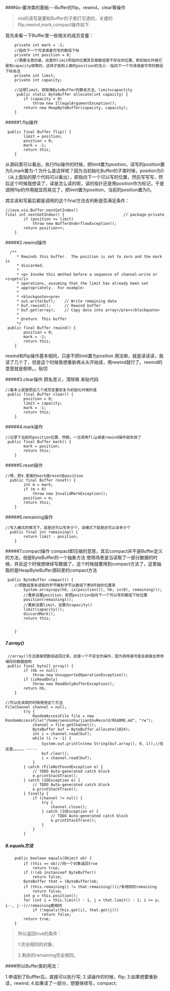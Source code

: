 ###Nio 缓冲类的基础---Buffer的flip，rewind，clear等操作

> nio的读写是要和Buffer的子类打交道的，关键的flip,rewind,mark,compact操作如下

首先来看一下Buffer里一些相关的成员变量：
```
    private int mark = -1;
    //指向下一个可读或者可写的数组下标
    private int position = 0;
    //需要注意的是，这里的limit所指的位置其实是数组里不存在的位置，即初始化时候它是和capacity相等的，这样才能和上面的position的含义--指向下一个可读或者可写的数组下标自洽
    private int limit;
    private int capacity;
    
    //证明limit，获取堆ByteBuffer的静态方法，limit=capactity
     public static ByteBuffer allocate(int capacity) {
        if (capacity < 0)
            throw new IllegalArgumentException();
        return new HeapByteBuffer(capacity, capacity);
    }
```


#####1.flip操作
```
 public final Buffer flip() {
        limit = position;
        position = 0;
        mark = -1;
        return this;
    }
```
从源码里可以看出，执行flip操作的时候，把limit置为position，读写的position置为0,mark置为-1
为什么是这样呢？因为当初始化Buffer的子类时候，position为0（从上面贴的那个代码可以看出），即指向下一个可以写的位置，然后写写写，然后这个时候我想读了，读是怎么读的呢，读的指针还是用position作为标记，于是调用flip的作用就显而易见了，把limit置为position，当前的position置为0。

其实读和写最后都是调用的这个final方法去判断是否满足条件：
```
//java.nio.Buffer.nextGetIndex()
final int nextGetIndex() {                          // package-private
        if (position >= limit)
            throw new BufferUnderflowException();
        return position++;
    }
```

#####2.rewind操作
```
  /**
     * Rewinds this buffer.  The position is set to zero and the mark is
     * discarded.
     *
     * <p> Invoke this method before a sequence of channel-write or <i>get</i>
     * operations, assuming that the limit has already been set
     * appropriately.  For example:
     *
     * <blockquote><pre>
     * out.write(buf);    // Write remaining data
     * buf.rewind();      // Rewind buffer
     * buf.get(array);    // Copy data into array</pre></blockquote>
     *
     * @return  This buffer
     */
 public final Buffer rewind() {
        position = 0;
        mark = -1;
        return this;
    }
```
rewind和flip操作基本相同，只是不把limit置为position
用法嘛，就是读读读，我读了几个了，但是这个时候我想重新再从头开始读，用rewind就行了。rewind的意思就是倒带。。贴切

#####3.clear操作
顾名思义，清除嘛
来贴代码
```
//基本上就是把这几个成员变量恢复为初始化时候的值
 public final Buffer clear() {
        position = 0;
        limit = capacity;
        mark = -1;
        return this;
    }
```

#####4.mark操作
```
//记录下当前的position位置，然鹅，一旦调用flip或者rewind操作就失效了
 public final Buffer mark() {
        mark = position;
        return this;
    }
```

#####5.reset操作
```
//嗯，把4.里面的mark值reset给position
  public final Buffer reset() {
        int m = mark;
        if (m < 0)
            throw new InvalidMarkException();
        position = m;
        return this;
    }
```

#####6.remaining操作
```
//写入模式的情况下，就是还可以写多少个，读模式下就是还可以读多少个
  public final int remaining() {
        return limit - position;
    }
```

#####7.compact操作
compact即压缩的意思，其实compact并不是Buffer定义的方法，他是ByteBuffer的一个抽象方法
使用场景是当读取了一部分数据的时候，并且这个时候想继续写数据了，这个时候就要用到compact方法了，这里抽取的是HeapByteBuffer源码里的compact方法
```
 public ByteBuffer compact() {
	//把数组里未读取的字节搬到字节从数组下表0开始的位置来
        System.arraycopy(hb, ix(position()), hb, ix(0), remaining());
        //重新设置position，即把position指向下一个可以写的数组下标位置
        position(remaining());
        //重新设置limit，设置为capacity()
        limit(capacity());
        discardMark();
        return this;


    }
```



##### 7.array()

```
 //array()方法直接把数组返回过来，这是一个不安全的操作，因为调用者可能会直接去修改储存的数据结构
 public final byte[] array() {
        if (hb == null)
            throw new UnsupportedOperationException();
        if (isReadOnly)
            throw new ReadOnlyBufferException();
        return hb;
    }
    
//可以在读取的时候使用这个方法
FileChannel channel = null;
		try {
			RandomAccessFile file = new RandomAccessFile("/home/senninha/jianShuRecord/README.md", "rw");
			channel = file.getChannel();
			ByteBuffer buf = ByteBuffer.allocate(1024);
			int i = channel.read(buf);
			while (i != -1) {
				System.out.println(new String(buf.array(), 0, i));//在这里。。。。。。-----
				buf.clear();
				i = channel.read(buf);
			}
		} catch (FileNotFoundException e) {
			// TODO Auto-generated catch block
			e.printStackTrace();
		} catch (IOException e) {
			// TODO Auto-generated catch block
			e.printStackTrace();
		} finally {
			if (channel != null) {
				try {
					channel.close();
				} catch (IOException e) {
					// TODO Auto-generated catch block
					e.printStackTrace();
				}
			}
		}

```



##### 8.equals方法

```
    public boolean equals(Object ob) {
        if (this == ob)//同一个对象返回true
            return true;
        if (!(ob instanceof ByteBuffer))
            return false;
        ByteBuffer that = (ByteBuffer)ob;
        if (this.remaining() != that.remaining())//有相同的remaining
            return false;
        int p = this.position();
        for (int i = this.limit() - 1, j = that.limit() - 1; i >= p; i--, j--)//remaining都相同
            if (!equals(this.get(i), that.get(j)))
                return false;
        return true;
    }
```

> 所以返回true的条件：
>
> 1.完全相同的对象;
>
> 2.剩余的remaining完全相同。



####所以Buffer类的用法：

1.申请到了Bufffer后，直接可以执行写;
2.读操作的时候，flip;
3.如果想要重新读，rewind;
4.如果读了一部分，想要继续写，compact;

